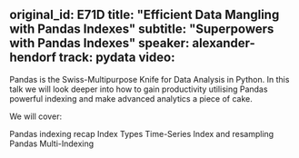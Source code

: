 original_id: E71D
title: "Efficient Data Mangling with Pandas Indexes"
subtitle: "Superpowers with Pandas Indexes"
speaker: alexander-hendorf
track: pydata
video:
---
Pandas is the Swiss-Multipurpose Knife for Data Analysis in Python. In this talk we will look deeper into how to gain productivity utilising Pandas powerful indexing and make advanced analytics a piece of cake.

We will cover:

Pandas indexing recap
Index Types
Time-Series Index and resampling
Pandas Multi-Indexing
